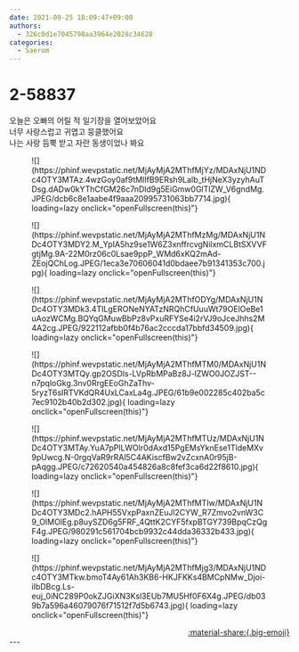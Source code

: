 ```yaml
---
date: 2021-09-25 18:09:47+09:00
authors:
  - 326c0d1e7045798aa3964e2028c34628
categories:
  - Saerom
---
```


# 2-58837

<div class="post-container" markdown="1">
<div class="content-container md-sidebar__scrollwrap" markdown="1">

오늘은 오빠의 어릴 적 일기장을 열어보았어요 <br>너무 사랑스럽고 귀엽고 뭉클했어요 <br>나는 사랑 듬뿍 받고 자란 동생이었나 봐요 
<figure markdown="1">
![](https://phinf.wevpstatic.net/MjAyMjA2MThfMjYz/MDAxNjU1NDc4OTY3MTAz.4wzGoy0af9tMIlfB9ERsh9LaIb_tHjNeX3yzyhAuTDsg.dADw0kYThCfGM26c7nDld9g5EiGmw0GlTlZW_V6gndMg.JPEG/dcb6c8e1aabe4f9aaa20995731063bb7714.jpg){ loading=lazy onclick="openFullscreen(this)"}
</figure>

<figure markdown="1">
![](https://phinf.wevpstatic.net/MjAyMjA2MThfMzMg/MDAxNjU1NDc4OTY3MDY2.M_YpIA5hz9se1W6Z3xnffrcvgNilxmCLBtSXVVFgtjMg.9A-22M0rz06c0Lsae9ppP_WMd6xKQ2mAd-ZEojQChLog.JPEG/1eca3e70606041d0bdaee7b91341353c700.jpg){ loading=lazy onclick="openFullscreen(this)"}
</figure>

<figure markdown="1">
![](https://phinf.wevpstatic.net/MjAyMjA2MThfODYg/MDAxNjU1NDc4OTY3MDk3.4TILgERONeNYATzNRQhCfUuuWt79OElOeBe1uAozWCMg.BQYqGMuwBbPz8vPxuRFYSe4i2rVJ9oJceJhhs2M4A2cg.JPEG/922112afbb0f4b76ac2cccda17bbfd34509.jpg){ loading=lazy onclick="openFullscreen(this)"}
</figure>

<figure markdown="1">
![](https://phinf.wevpstatic.net/MjAyMjA2MThfMTM0/MDAxNjU1NDc4OTY3MTQy.gp2OSDls-LVpRbMPaBz8J-lZWO0JOZJST--n7pqloGkg.3nv0RrgEEoGhZaThv-5ryzT6sIRTVKdQR4UxLCaxLa4g.JPEG/61b9e002285c402ba5c7ec9102b40b2d302.jpg){ loading=lazy onclick="openFullscreen(this)"}
</figure>

<figure markdown="1">
![](https://phinf.wevpstatic.net/MjAyMjA2MThfMTUz/MDAxNjU1NDc4OTY3MTAy.YuA7pPlLWOlr0dAxd15PgEMsYknEse1TldeMXv9pUwcg.N-0rgqVaR9rRAl5C4AKiscfBw2vZcxnA0r95jB-pAqgg.JPEG/c72620540a454826a8c8fef3ca6d22f8610.jpg){ loading=lazy onclick="openFullscreen(this)"}
</figure>

<figure markdown="1">
![](https://phinf.wevpstatic.net/MjAyMjA2MThfMTIw/MDAxNjU1NDc4OTY3MDc2.hAPH55VxpPaxnZEuJl2CYW_R7Zmvo2vnW3C9_OIMOlEg.p8uySZD6g5FRF_4QttK2CYF5fxpBTGY739BpqCzQgF4g.JPEG/980291c561704bcb9932c44dda36332b433.jpg){ loading=lazy onclick="openFullscreen(this)"}
</figure>

<figure markdown="1">
![](https://phinf.wevpstatic.net/MjAyMjA2MThfMjg3/MDAxNjU1NDc4OTY3MTkw.bmoT4Ay61Ah3KB6-HKJFKKs4BMCpNMw_Djoi-iIbDBcg.Ls-euj_0iNC289P0okZJGiXN3Ksl3EUb7MU5Hf0F6X4g.JPEG/db039b7a596a46079076f71512f7d5b6743.jpg){ loading=lazy onclick="openFullscreen(this)"}
</figure>


</div>
</div>

<div style="text-align: right;" markdown="1">
<a href="https://weverse.io/fromis9/artist/2-58837" style="text-align: right;">:material-share:{.big-emoji}</a>
</div>
---
